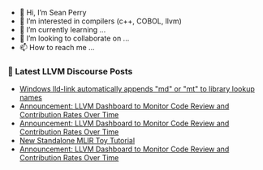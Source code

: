 - 👋 Hi, I’m Sean Perry
- 👀 I’m interested in compilers (c++, COBOL, llvm)
- 🌱 I’m currently learning ...
- 💞️ I’m looking to collaborate on ...
- 📫 How to reach me ...

<!---
s66perry/s66perry is a ✨ special ✨ repository because its `README.md` (this file) appears on your GitHub profile.
You can click the Preview link to take a look at your changes.
--->
### 📕 Latest LLVM Discourse Posts

<!-- DISCOURSE-LLVM:START -->
- [Windows lld-link automatically appends &quot;md&quot; or &quot;mt&quot; to library lookup names](https://discourse.llvm.org/t/windows-lld-link-automatically-appends-md-or-mt-to-library-lookup-names/88322#post_2)
- [Announcement: LLVM Dashboard to Monitor Code Review and Contribution Rates Over Time](https://discourse.llvm.org/t/announcement-llvm-dashboard-to-monitor-code-review-and-contribution-rates-over-time/88680#post_5)
- [Announcement: LLVM Dashboard to Monitor Code Review and Contribution Rates Over Time](https://discourse.llvm.org/t/announcement-llvm-dashboard-to-monitor-code-review-and-contribution-rates-over-time/88680#post_4)
- [New Standalone MLIR Toy Tutorial](https://discourse.llvm.org/t/new-standalone-mlir-toy-tutorial/88685#post_1)
- [Announcement: LLVM Dashboard to Monitor Code Review and Contribution Rates Over Time](https://discourse.llvm.org/t/announcement-llvm-dashboard-to-monitor-code-review-and-contribution-rates-over-time/88680#post_3)
<!-- DISCOURSE-LLVM:END -->
